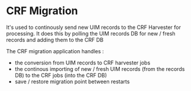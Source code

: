 CRF Migration
==============

It's used to continously send new UIM records to the CRF Harvester for processing.
It does this by polling the UIM records DB for new / fresh records and adding them to the CRF DB

The CRF migration application handles :
 * the conversion from UIM records to CRF harvester jobs
 * the continous importing of new / fresh UIM records (from the records DB) to the CRF jobs (into the CRF DB)
 * save / restore migration point between restarts